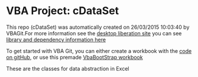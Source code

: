 # VBA Project: cDataSet
This repo (cDataSet) was automatically created on 26/03/2015 10:03:40 by VBAGit.For more information see the [desktop liberation site](https://ramblings.mcpher.com/drive-sdk-and-github/getting-your-apps-scripts-to-github/ "desktop liberation")
you can see [library and dependency information here](dependencies.md)

To get started with VBA Git, you can either create a workbook with the [code on gitHub](https://github.com/brucemcpherson/VbaGit "VbaGit repo"), or use this premade [VbaBootStrap workbook](https://github.com/brucemcpherson/desktopliberationdownloadable/raw/master/VbaGitBootStrap.xlsm "VbaBootStrap")  

These are the classes for data abstraction in Excel

